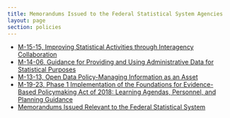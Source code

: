 ```yaml
---
title: Memorandums Issued to the Federal Statistical System Agencies
layout: page
section: policies
---
```

<ul>
  <li>
    <a href="https://www.whitehouse.gov/sites/whitehouse.gov/files/omb/memoranda/2015/m-15-15.pdf"  target="_blank" rel="noopener" ><span>M-15-15, Improving Statistical Activities through Interagency Collaboration</span></a>
  </li>
  <li>
    <a href="https://www.whitehouse.gov/sites/whitehouse.gov/files/omb/memoranda/2014/m-14-06.pdf"  target="_blank" rel="noopener" ><span>M-14-06, Guidance for Providing and Using Administrative Data for Statistical Purposes</span></a>
  </li>
  <li>
    <a href="https://www.whitehouse.gov/sites/whitehouse.gov/files/omb/memoranda/2013/m-13-13.pdf" target="_blank" rel="noopener" >M-13-13, Open Data Policy-Managing Information as an Asset</a>
  </li>
  <li>
    <a href="https://www.whitehouse.gov/wp-content/uploads/2019/07/M-19-23.pdf" target="_blank" rel="noopener" >M-19-23, Phase 1 Implementation of the Foundations for Evidence-Based Policymaking Act of 2018: Learning Agendas, Personnel, and Planning Guidance</a>
  </li>
  <li>
    <a href="https://www.whitehouse.gov/wp-content/uploads/2018/10/2020_Memo_Minimizing_Household_Surveys.pdf" target="_blank" rel="noopener" >Memorandums Issued Relevant to the Federal Statistical System</a>
  </li>
</ul>